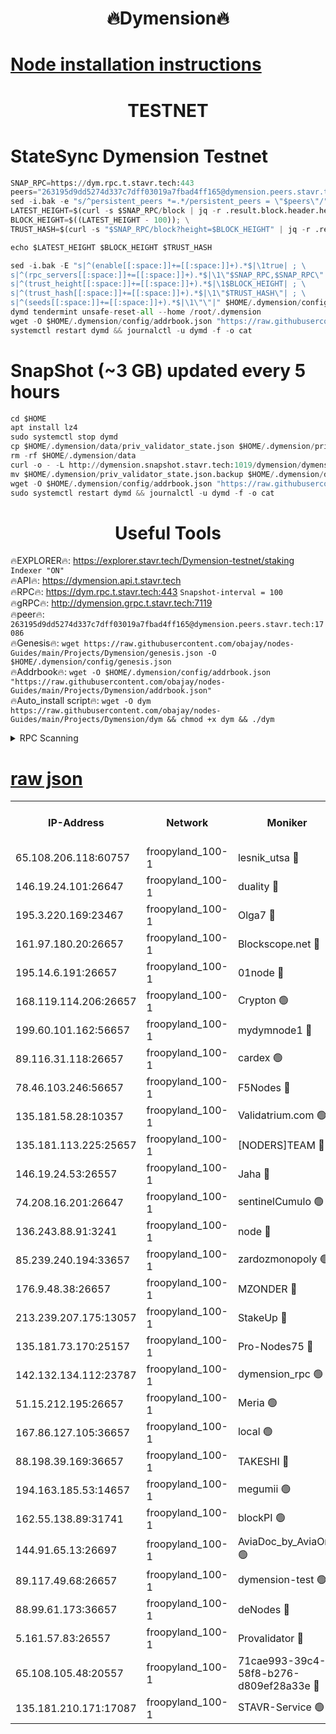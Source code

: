 <h1 align="center"> 🔥Dymension🔥</h1>

[Node installation instructions](https://github.com/obajay/nodes-Guides/tree/main/Projects/Dymension)
=

<h1 align="center"> TESTNET</h1>

# StateSync Dymension Testnet
```python
SNAP_RPC=https://dym.rpc.t.stavr.tech:443
peers="263195d9dd5274d337c7dff03019a7fbad4ff165@dymension.peers.stavr.tech:17086"
sed -i.bak -e "s/^persistent_peers *=.*/persistent_peers = \"$peers\"/" $HOME/.dymension/config/config.toml
LATEST_HEIGHT=$(curl -s $SNAP_RPC/block | jq -r .result.block.header.height); \
BLOCK_HEIGHT=$((LATEST_HEIGHT - 100)); \
TRUST_HASH=$(curl -s "$SNAP_RPC/block?height=$BLOCK_HEIGHT" | jq -r .result.block_id.hash)

echo $LATEST_HEIGHT $BLOCK_HEIGHT $TRUST_HASH

sed -i.bak -E "s|^(enable[[:space:]]+=[[:space:]]+).*$|\1true| ; \
s|^(rpc_servers[[:space:]]+=[[:space:]]+).*$|\1\"$SNAP_RPC,$SNAP_RPC\"| ; \
s|^(trust_height[[:space:]]+=[[:space:]]+).*$|\1$BLOCK_HEIGHT| ; \
s|^(trust_hash[[:space:]]+=[[:space:]]+).*$|\1\"$TRUST_HASH\"| ; \
s|^(seeds[[:space:]]+=[[:space:]]+).*$|\1\"\"|" $HOME/.dymension/config/config.toml
dymd tendermint unsafe-reset-all --home /root/.dymension
wget -O $HOME/.dymension/config/addrbook.json "https://raw.githubusercontent.com/obajay/nodes-Guides/main/Projects/Dymension/addrbook.json"
systemctl restart dymd && journalctl -u dymd -f -o cat

```
# SnapShot (~3 GB) updated every 5 hours
```python
cd $HOME
apt install lz4
sudo systemctl stop dymd
cp $HOME/.dymension/data/priv_validator_state.json $HOME/.dymension/priv_validator_state.json.backup
rm -rf $HOME/.dymension/data
curl -o - -L http://dymension.snapshot.stavr.tech:1019/dymension/dymension-snap.tar.lz4 | lz4 -c -d - | tar -x -C $HOME/.dymension --strip-components 2
mv $HOME/.dymension/priv_validator_state.json.backup $HOME/.dymension/data/priv_validator_state.json
wget -O $HOME/.dymension/config/addrbook.json "https://raw.githubusercontent.com/obajay/nodes-Guides/main/Projects/Dymension/addrbook.json"
sudo systemctl restart dymd && journalctl -u dymd -f -o cat
```

 <h1 align="center"> Useful Tools</h1>

🔥EXPLORER🔥:     https://explorer.stavr.tech/Dymension-testnet/staking        `Indexer "ON"` \
🔥API🔥:          https://dymension.api.t.stavr.tech \
🔥RPC🔥:          https://dym.rpc.t.stavr.tech:443                  `Snapshot-interval = 100` \
🔥gRPC🔥:         http://dymension.grpc.t.stavr.tech:7119 \
🔥peer🔥:         `263195d9dd5274d337c7dff03019a7fbad4ff165@dymension.peers.stavr.tech:17086` \
🔥Genesis🔥:     ```wget https://raw.githubusercontent.com/obajay/nodes-Guides/main/Projects/Dymension/genesis.json -O $HOME/.dymension/config/genesis.json``` \
🔥Addrbook🔥:    ```wget -O $HOME/.dymension/config/addrbook.json "https://raw.githubusercontent.com/obajay/nodes-Guides/main/Projects/Dymension/addrbook.json"``` \
🔥Auto_install script🔥: ```wget -O dym https://raw.githubusercontent.com/obajay/nodes-Guides/main/Projects/Dymension/dym && chmod +x dym && ./dym```

<details>
<summary>RPC Scanning</summary>

<h2 align="center"> We scan nodes in real time every 4 hours. And we provide the final result of RPC endpoints.
We cannot influence the operation of these nodes in any way. </h2>


```python
If Voting Power is higher than 0 --> then the Node is a validator of the network and may be subject to attack and be a potential threat to the chain.
```
```python
We marked such validators with a red symbol
```

</details>

[raw json](https://rpc-check.dymt.stavr.tech/dymt/rpc-dymt-result.json)
=


<table><tr><th>IP-Address</th><th>Network</th><th>Moniker</th><th>Latest Block Height</th><th>Earliest Block Height</th><th>Catching Up</th><th>Voting Power</th><th>Scan Time</th></tr><tr><td>65.108.206.118:60757</td><td>froopyland_100-1</td><td>lesnik_utsa 🔴</td><td>1527640</td><td>1</td><td>False</td><td>1</td><td>2023-12-03T01:44:23.804494884UTC</td></tr><tr><td>146.19.24.101:26647</td><td>froopyland_100-1</td><td>duality 🔴</td><td>1527642</td><td>1</td><td>False</td><td>1</td><td>2023-12-03T01:44:38.092000458UTC</td></tr><tr><td>195.3.220.169:23467</td><td>froopyland_100-1</td><td>Olga7 🔴</td><td>1527645</td><td>1</td><td>False</td><td>1</td><td>2023-12-03T01:44:54.947524361UTC</td></tr><tr><td>161.97.180.20:26657</td><td>froopyland_100-1</td><td>Blockscope.net 🔴</td><td>1527646</td><td>1</td><td>False</td><td>1</td><td>2023-12-03T01:44:59.917006002UTC</td></tr><tr><td>195.14.6.191:26657</td><td>froopyland_100-1</td><td>01node 🔴</td><td>1527646</td><td>1</td><td>False</td><td>1</td><td>2023-12-03T01:45:00.605475775UTC</td></tr><tr><td>168.119.114.206:26657</td><td>froopyland_100-1</td><td>Crypton 🟢</td><td>1527646</td><td>1</td><td>False</td><td>0</td><td>2023-12-03T01:45:00.818574609UTC</td></tr><tr><td>199.60.101.162:56657</td><td>froopyland_100-1</td><td>mydymnode1 🔴</td><td>1527640</td><td>106001</td><td>False</td><td>1</td><td>2023-12-03T01:44:24.464502957UTC</td></tr><tr><td>89.116.31.118:26657</td><td>froopyland_100-1</td><td>cardex 🟢</td><td>1527641</td><td>293001</td><td>False</td><td>0</td><td>2023-12-03T01:44:30.879210050UTC</td></tr><tr><td>78.46.103.246:56657</td><td>froopyland_100-1</td><td>F5Nodes 🔴</td><td>1527639</td><td>407001</td><td>False</td><td>1</td><td>2023-12-03T01:44:20.019715873UTC</td></tr><tr><td>135.181.58.28:10357</td><td>froopyland_100-1</td><td>Validatrium.com 🟢</td><td>1527643</td><td>591001</td><td>False</td><td>0</td><td>2023-12-03T01:44:44.970074596UTC</td></tr><tr><td>135.181.113.225:25657</td><td>froopyland_100-1</td><td>[NODERS]TEAM 🔴</td><td>1527643</td><td>737456</td><td>False</td><td>1</td><td>2023-12-03T01:44:45.330889190UTC</td></tr><tr><td>146.19.24.53:26557</td><td>froopyland_100-1</td><td>Jaha 🔴</td><td>1527643</td><td>737456</td><td>False</td><td>1</td><td>2023-12-03T01:44:45.665086533UTC</td></tr><tr><td>74.208.16.201:26647</td><td>froopyland_100-1</td><td>sentinelCumulo 🟢</td><td>1527637</td><td>820001</td><td>False</td><td>0</td><td>2023-12-03T01:44:11.000978756UTC</td></tr><tr><td>136.243.88.91:3241</td><td>froopyland_100-1</td><td>node 🔴</td><td>1527643</td><td>922548</td><td>False</td><td>1</td><td>2023-12-03T01:44:45.926135053UTC</td></tr><tr><td>85.239.240.194:33657</td><td>froopyland_100-1</td><td>zardozmonopoly 🟢</td><td>1527647</td><td>935165</td><td>False</td><td>0</td><td>2023-12-03T01:45:06.995376039UTC</td></tr><tr><td>176.9.48.38:26657</td><td>froopyland_100-1</td><td>MZONDER 🔴</td><td>1527645</td><td>1006001</td><td>False</td><td>1</td><td>2023-12-03T01:44:54.490593016UTC</td></tr><tr><td>213.239.207.175:13057</td><td>froopyland_100-1</td><td>StakeUp 🔴</td><td>1527646</td><td>1150548</td><td>False</td><td>1</td><td>2023-12-03T01:45:03.421602050UTC</td></tr><tr><td>135.181.73.170:25157</td><td>froopyland_100-1</td><td>Pro-Nodes75 🔴</td><td>1527639</td><td>1227639</td><td>False</td><td>1</td><td>2023-12-03T01:44:21.392040759UTC</td></tr><tr><td>142.132.134.112:23787</td><td>froopyland_100-1</td><td>dymension_rpc 🟢</td><td>1527642</td><td>1227642</td><td>False</td><td>0</td><td>2023-12-03T01:44:35.289629065UTC</td></tr><tr><td>51.15.212.195:26657</td><td>froopyland_100-1</td><td>Meria 🟢</td><td>1527637</td><td>1238063</td><td>False</td><td>0</td><td>2023-12-03T01:44:07.388319258UTC</td></tr><tr><td>167.86.127.105:36657</td><td>froopyland_100-1</td><td>local 🟢</td><td>1527645</td><td>1318001</td><td>False</td><td>0</td><td>2023-12-03T01:44:57.313942933UTC</td></tr><tr><td>88.198.39.169:36657</td><td>froopyland_100-1</td><td>TAKESHI 🔴</td><td>1527637</td><td>1330001</td><td>False</td><td>1</td><td>2023-12-03T01:44:11.226234692UTC</td></tr><tr><td>194.163.185.53:14657</td><td>froopyland_100-1</td><td>megumii 🟢</td><td>1527639</td><td>1390788</td><td>False</td><td>0</td><td>2023-12-03T01:44:20.961669406UTC</td></tr><tr><td>162.55.138.89:31741</td><td>froopyland_100-1</td><td>blockPI 🟢</td><td>1527646</td><td>1435053</td><td>False</td><td>0</td><td>2023-12-03T01:45:00.233997103UTC</td></tr><tr><td>144.91.65.13:26697</td><td>froopyland_100-1</td><td>AviaDoc_by_AviaOne 🟢</td><td>1527639</td><td>1462001</td><td>False</td><td>0</td><td>2023-12-03T01:44:20.470759224UTC</td></tr><tr><td>89.117.49.68:26657</td><td>froopyland_100-1</td><td>dymension-test 🟢</td><td>1527646</td><td>1473622</td><td>False</td><td>0</td><td>2023-12-03T01:45:01.100507987UTC</td></tr><tr><td>88.99.61.173:36657</td><td>froopyland_100-1</td><td>deNodes 🔴</td><td>1527643</td><td>1501386</td><td>False</td><td>1</td><td>2023-12-03T01:44:44.566547208UTC</td></tr><tr><td>5.161.57.83:26557</td><td>froopyland_100-1</td><td>Provalidator 🔴</td><td>1527637</td><td>1503071</td><td>False</td><td>1</td><td>2023-12-03T01:44:08.022165156UTC</td></tr><tr><td>65.108.105.48:20557</td><td>froopyland_100-1</td><td>71cae993-39c4-58f8-b276-d809ef28a33e 🔴</td><td>1527642</td><td>1520001</td><td>False</td><td>1</td><td>2023-12-03T01:44:35.706887299UTC</td></tr><tr><td>135.181.210.171:17087</td><td>froopyland_100-1</td><td>STAVR-Service 🟢</td><td>1527638</td><td>1523333</td><td>False</td><td>0</td><td>2023-12-03T01:44:15.642941941UTC</td></tr></table>
